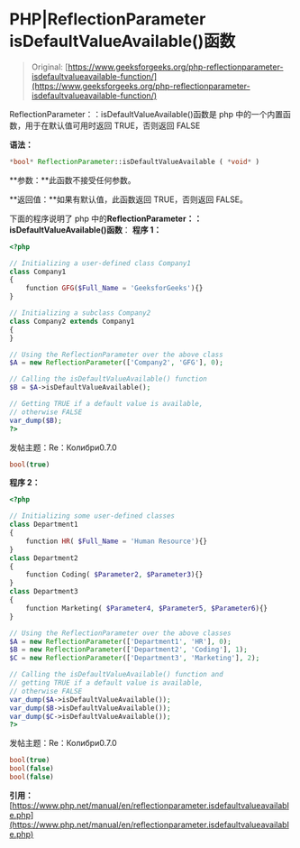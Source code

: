 # PHP|ReflectionParameter isDefaultValueAvailable()函数

> Original: [https://www.geeksforgeeks.org/php-reflectionparameter-isdefaultvalueavailable-function/](https://www.geeksforgeeks.org/php-reflectionparameter-isdefaultvalueavailable-function/)

ReflectionParameter：：isDefaultValueAvailable()函数是 php 中的一个内置函数，用于在默认值可用时返回 TRUE，否则返回 FALSE

**语法：**

```php
*bool* ReflectionParameter::isDefaultValueAvailable ( *void* )
```

**参数：**此函数不接受任何参数。

**返回值：**如果有默认值，此函数返回 TRUE，否则返回 FALSE。

下面的程序说明了 php 中的**ReflectionParameter：：isDefaultValueAvailable()函数**：
**程序 1：**

```php
<?php

// Initializing a user-defined class Company1
class Company1
{
    function GFG($Full_Name = 'GeeksforGeeks'){}
}

// Initializing a subclass Company2
class Company2 extends Company1
{
}

// Using the ReflectionParameter over the above class
$A = new ReflectionParameter(['Company2', 'GFG'], 0); 

// Calling the isDefaultValueAvailable() function
$B = $A->isDefaultValueAvailable();

// Getting TRUE if a default value is available,
// otherwise FALSE
var_dump($B);
?>
```

发帖主题：Re：Колибри0.7.0

```php
bool(true)

```

**程序 2：**

```php
<?php

// Initializing some user-defined classes
class Department1
{
    function HR( $Full_Name = 'Human Resource'){}
}
class Department2
{
    function Coding( $Parameter2, $Parameter3){}
}
class Department3
{
    function Marketing( $Parameter4, $Parameter5, $Parameter6){}
}

// Using the ReflectionParameter over the above classes
$A = new ReflectionParameter(['Department1', 'HR'], 0);
$B = new ReflectionParameter(['Department2', 'Coding'], 1);
$C = new ReflectionParameter(['Department3', 'Marketing'], 2);

// Calling the isDefaultValueAvailable() function and 
// getting TRUE if a default value is available, 
// otherwise FALSE
var_dump($A->isDefaultValueAvailable());
var_dump($B->isDefaultValueAvailable());
var_dump($C->isDefaultValueAvailable());
?>
```

发帖主题：Re：Колибри0.7.0

```php
bool(true)
bool(false)
bool(false)

```

**引用：**[https://www.php.net/manual/en/reflectionparameter.isdefaultvalueavailable.php](https://www.php.net/manual/en/reflectionparameter.isdefaultvalueavailable.php)